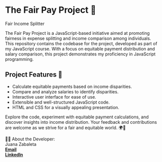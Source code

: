 # The Fair Pay Project 🌟
Fair Income Splitter

The Fair Pay Project is a JavaScript-based initiative aimed at promoting fairness in expense splitting and income comparison among individuals. This repository contains the codebase for the project, developed as part of my JavaScript course. With a focus on equitable payment distribution and salary comparison, this project demonstrates my proficiency in JavaScript programming.

## Project Features 🚀
- Calculate equitable payments based on income disparities.
- Compare and analyze salaries to identify disparities.
- Interactive user interface for ease of use.
- Extensible and well-structured JavaScript code.
- HTML and CSS for a visually appealing presentation.

Explore the code, experiment with equitable payment calculations, and discover insights into income distribution. Your feedback and contributions are welcome as we strive for a fair and equitable world. 🌍💪

👨‍💻 About the Developer:
<br>
Juana Zabaleta
<br>
**<a href="mailto:jjuanazabaleta@gmail.com?Subject=Fair%20Pay%20Project">Email</a>**
<br>
**[LinkedIn](https://www.linkedin.com/in/juanazabaleta/)**


